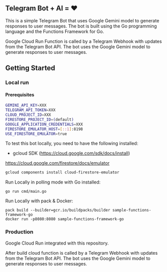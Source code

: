 Telegram Bot + AI = ❤️
-----------------------------

This is a simple Telegram Bot that uses Google Gemini model to generate responses to user messages. The bot is built using the Go programming language and the Functions Framework for Go.

Google Cloud Run Function is called by a Telegram Webhook with updates from the Telegram Bot API. The bot uses the Google Gemini model to generate responses to user messages.

## Getting Started


### Local run

#### Prerequisites

``` sh
GEMINI_API_KEY=XXX
TELEGRAM_API_TOKEN=XXX
CLOUD_PROJECT_ID=XXX
FIRESTORE_PROJECT_ID=(default)
GOOGLE_APPLICATION_CREDENTIALS=XXX
FIRESTORE_EMULATOR_HOST=[::1]:8198
USE_FIRESTORE_EMULATOR=true
```

To test this bot locally, you need to have the following installed:
- gcloud SDK (https://cloud.google.com/sdk/docs/install)

https://cloud.google.com/firestore/docs/emulator

``` sh
gcloud components install cloud-firestore-emulator
```

Run Locally in polling mode with Go installed:
```
go run cmd/main.go
```

Run Locally with pack & Docker:
```
pack build --builder=gcr.io/buildpacks/builder sample-functions-framework-go
docker run -p8080:8080 sample-functions-framework-go
```

### Production

Google Cloud Run integrated with this repository.

After build cloud function is called by a Telegram Webhook with updates from the Telegram Bot API. The bot uses the Google Gemini model to generate responses to user messages.
